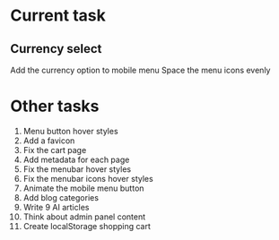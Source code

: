 # Current task

## Currency select

Add the currency option to mobile menu
Space the menu icons evenly

# Other tasks

1. Menu button hover styles
2. Add a favicon
3. Fix the cart page
4. Add metadata for each page
5. Fix the menubar hover styles
6. Fix the menubar icons hover styles
7. Animate the mobile menu button
8. Add blog categories
9. Write 9 AI articles
10. Think about admin panel content
11. Create localStorage shopping cart
